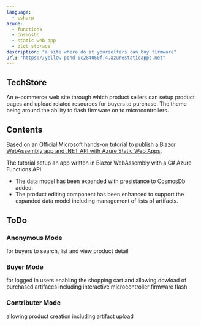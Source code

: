 ```yaml
---
language:
  - csharp
azure:
  - functions
  - CosmosDb
  - static web app
  - blob storage
description: "a site where do it yourselfers can buy firmware"
url: "https://yellow-pond-0c284060f.4.azurestaticapps.net"
---
```


## TechStore

An e-commerce web site through which product sellers can setup product pages and upload related resources for buyers to purchase. The theme being around the ability to flash firmware on to microcontrollers.

## Contents
Based on an Official Microsoft hands-on tutorial to [publish a Blazor WebAssembly app and .NET API with Azure Static Web Apps](https://docs.microsoft.com/learn/modules/publish-app-service-static-web-app-api-dotnet/?WT.mc_id=mslearn_staticwebapp-github-aapowell).

The tutorial setup an app written in Blazor WebAssembly with a C# Azure Functions API.

+ The data model has been expanded with presistance to CosmosDb added.
+ The product editing component has been enhanced to support the expanded data model including management of lists of artifacts. 

## ToDo 

### Anonymous Mode 
for buyers to search, list and view product detail

### Buyer Mode 
for logged in users enabling the shopping cart and allowing dowload of purchased artifaces including interactive microcontroller firmware flash

### Contributer Mode 
allowing product creation including artifact upload


